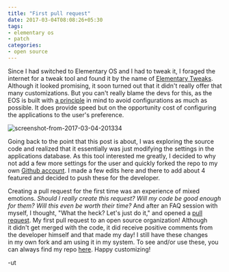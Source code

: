 ```yaml
---
title: "First pull request"
date: 2017-03-04T08:08:26+05:30
tags:
- elementary os
- patch
categories:
- open source
---
```


Since I had switched to Elementary OS and I had to tweak it, I foraged the
internet for a tweak tool and found it by the name of [Elementary
Tweaks](https://github.com/elementary-tweaks/elementary-tweaks). Although it
looked promising, it soon turned out that it didn't really offer that many
customizations. But you can't really blame the devs for this, as the EOS is
built with
[a principle](https://elementary.io/docs/human-interface-guidelines#avoid-configuration)
in mind to avoid configurations as much as possible. It does provide speed but
on the opportunity cost of configuring the applications to the user's
preference.

![screenshot-from-2017-03-04-201334](https://debugandstuff.files.wordpress.com/2017/03/screenshot-from-2017-03-04-201334.png)

Going back to the point that this post is about, I was exploring the source
code and realized that it essentially was just modifying the settings in the
applications database. As this tool interested me greatly, I decided to why not
add a few more settings for the user and quickly forked the repo to my own
[Github account](https://github.com/UtkarshMe). I made a few edits here and
there to add about 4 featured and decided to push these for the developer.

Creating a pull request for the first time was an experience of mixed emotions.
_Should I really create this request? Will my code be good enough for them?
Will this even be worth their time?_ And after an FAQ session with myself, I
thought, "What the heck? Let's just do it," and opened a
[pull request](https://github.com/elementary-tweaks/elementary-tweaks/pull/41).
My first pull request to an open source organization! Although it didn't get
merged with the code, it did receive positive comments from the developer
himself and that made my day! I still have these changes in my own fork and am
using it in my system. To see and/or use these, you can always find my repo
[here](https://github.com/UtkarshMe/elementary-tweaks/tree/mine).
Happy customizing!

-ut

